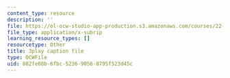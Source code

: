 ```yaml
---
content_type: resource
description: ''
file: https://ol-ocw-studio-app-production.s3.amazonaws.com/courses/22-01-introduction-to-nuclear-engineering-and-ionizing-radiation-fall-2016/082fe08b6fbc523690568795f523d45c_9uqKU5ZDwfM.vtt
file_type: application/x-subrip
learning_resource_types: []
resourcetype: Other
title: 3play caption file
type: OCWFile
uid: 082fe08b-6fbc-5236-9056-8795f523d45c
---
```

